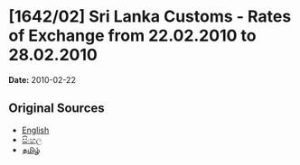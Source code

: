 # [1642/02] Sri Lanka Customs - Rates of Exchange from 22.02.2010 to 28.02.2010

**Date:** 2010-02-22

## Original Sources

- [English](https://documents.gov.lk/view/extra-gazettes/2010/2/1642-02_E.pdf)
- [සිංහල](https://documents.gov.lk/view/extra-gazettes/2010/2/1642-02_S.pdf)
- [தமிழ்](https://documents.gov.lk/view/extra-gazettes/2010/2/1642-02_T.pdf)
